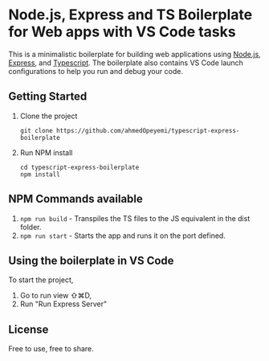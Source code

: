 # Node.js, Express and TS Boilerplate for Web apps with VS Code tasks

This is a minimalistic boilerplate for building web applications using [Node.js](https://nodejs.org/en/), [Express](https://www.npmjs.com/package/express), and [Typescript](https://www.typescriptlang.org/). The boilerplate also contains VS Code launch configurations to help you run and debug your code.

## Getting Started
1. Clone the project
    ``` 
    git clone https://github.com/ahmedOpeyemi/typescript-express-boilerplate 
    ```

2. Run NPM install
    ```
    cd typescript-express-boilerplate
    npm install
    ```
    
## NPM Commands available
1. `npm run build` - Transpiles the TS files to the JS equivalent in the dist folder.
2. `npm run start` - Starts the app and runs it on the port defined.


## Using the boilerplate in VS Code
To start the project, 
1. Go to run view ⇧⌘D,
2. Run "Run Express Server"

## License
Free to use, free to share.
